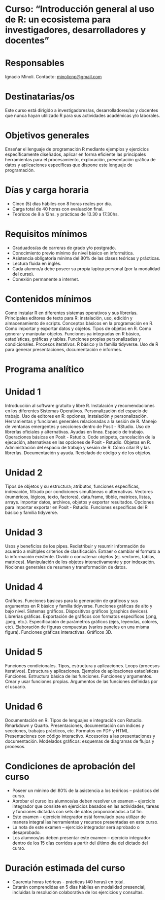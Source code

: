 # Curso: “Introducción general al uso de R: un ecosistema para investigadores, desarrolladores y docentes”

# Responsables
Ignacio Minoli.
Contacto: minolicnp@gmail.com

# Destinatarias/os
Este curso está dirigido a investigadores/as, desarrolladores/as y docentes que nunca hayan utilizado R para sus actividades académicas y/o laborales.

# Objetivos generales
Enseñar el lenguaje de programación R mediante ejemplos y ejercicios específicamente diseñados, aplicar en forma eficiente las principales herramientas para el procesamiento, exploración, presentación gráfica de datos y aplicaciones específicas que dispone este lenguaje de programación.

# Días y carga horaria
* Cinco (5) días hábiles con 8 horas reales por día.
* Carga total de 40 horas con evaluación final.
* Teóricos de 8 a 12hs. y prácticas de 13.30 a 17.30hs.

# Requisitos mínimos
* Graduados/as de carreras de grado y/o postgrado.
* Conocimiento previo mínimo de nivel básico en informática.
* Asistencia obligatoria mínima del 80% de las clases teóricas y prácticas.
* Lectura fluida en inglés.
* Cada alumno/a debe poseer su propia laptop personal (por la modalidad del curso).
* Conexión permanente a internet.

# Contenidos mínimos
Como instalar R en diferentes sistemas operativos y sus librerías. Principales editores de texto para R: instalación, uso, edición y almacenamiento de scripts. Conceptos básicos en la programación en R. Como importar y exportar datos y objetos. Tipos de objetos en R. Como generar y manipular objetos. Funciones ya integradas en R básico, estadísticas, gráficas y tablas. Funciones propias personalizadas y condicionales. Procesos iterativos. R básico y la familia tidyverse. Uso de R para generar presentaciones, documentación e informes.

# Programa analítico

# Unidad 1
Introducción al software gratuito y libre R. Instalación y recomendaciones en los diferentes Sistemas Operativos. Personalización del espacio de trabajo. Uso de editores en R: opciones, instalación y personalización. Herramientas y funciones generales relacionadas a la sesión de R. Manejo de ventanas emergentes y secciones dentro de Posit - RStudio. Uso de librerías oficiales y alternativas. Ayudas en línea. Espacio de trabajo. Operaciones básicas en Posit - Rstudio. Code snippets, cancelación de la ejecución, alternativas en las opciones de Posit - Rstudio. Objetos en R. Administración del espacio de trabajo y sesión de R. Cómo citar R y las librerías. Documentación y ayuda. Reciclado de código y de los objetos.

# Unidad 2
Tipos de objetos y su estructura; atributos, funciones específicas, indexación, filtrado por condiciones simultáneas o alternativas. Vectores (numéricos, lógicos, texto, factores), data.frame, tibble, matrices, listas, arrays. Importar datos, archivos, objetos y exportar resultados. Opciones para importar exportar en Posit - Rstudio. Funciones específicas del R básico y familia tidyverse.

# Unidad 3
Usos y beneficios de los pipes. Redistribuir y resumir información de acuerdo a múltiples criterios de clasificación. Extraer o cambiar el formato a la información existente. Dividir o concatenar objetos (ej. vectores, tablas, matrices). Manipulación de los objetos interactivamente y por indexación. Nociones generales de resumen y transformación de datos.

# Unidad 4
Gráficos. Funciones básicas para la generación de gráficos y sus argumentos en R básico y familia tidyverse. Funciones gráficas de alto y bajo nivel. Sistemas gráficos. Dispositivos gráficos (graphics devices). Librerías gráficas. Exportación de gráficos con formatos específicos (.png, .jpeg, etc.). Especificación de parámetros gráficos (ejes, leyendas, colores, etc). Elaboración de figuras compuestas (varios paneles en una misma figura). Funciones gráficas interactivas. Gráficos 3D.

# Unidad 5
Funciones condicionales. Tipos, estructura y aplicaciones. Loops (procesos iterativos). Estructura y aplicaciones. Ejemplos de aplicaciones estadísticas Funciones. Estructura básica de las funciones. Funciones y argumentos. Crear y usar funciones propias. Argumentos de las funciones definidas por el usuario.

# Unidad 6
Documentación en R. Tipos de lenguajes e integración con Rstudio. Rmarkdown y Quarto. Presentaciones, documentación con índices y secciones, trabajos prácticos, etc. Formatos en PDF y HTML. Presentaciones con código interactivo. Accesorios a las presentaciones y documentación. Modelados gráficos: esquemas de diagramas de flujos y procesos.

# Condiciones de aprobación del curso
* Poseer un mínimo del 80% de la asistencia a los teóricos – prácticos del curso.
* Aprobar el curso los alumnos/as deben resolver un examen – ejercicio integrador que consiste en ejercicios basados en las actividades, tareas y funciones dictadas con sets de
datos proporcionados a tal fin.
* Este examen – ejercicio integrador está formulado para utilizar de manera integral las herramientas y recursos presentadas en este curso.
* La nota de este examen – ejercicio integrador será aprobado o desaprobado.
* Los alumnos/as deben presentar este examen – ejercicio integrador dentro de los 15 días corridos a partir del último día del dictado del curso.

# Duración estimada del curso
* Cuarenta horas teóricas - prácticas (40 horas) en total.
* Estarán comprendidas en 5 días hábiles en modalidad presencial, incluidas la resolución
colaborativa de los ejercicios y consultas.
